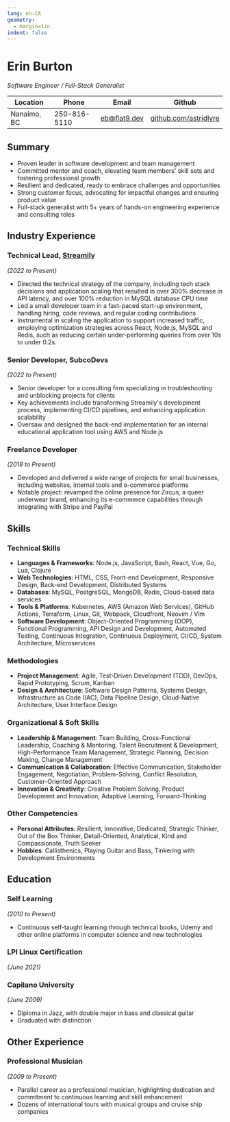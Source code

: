 ```yaml
---
lang: en-CA
geometry:
  - margin=1in
indent: false
---
```


# Erin Burton

_Software Engineer / Full-Stack Generalist_

| Location    | Phone        | Email          | Github                    |
| ----------- | ------------ | -------------- | ------------------------- |
| Nanaimo, BC | 250-816-5110 | <eb@flat9.dev> | [github.com/astridlyre][] |

## Summary

- Proven leader in software development and team management
- Committed mentor and coach, elevating team members' skill sets and fostering professional growth
- Resilient and dedicated, ready to embrace challenges and opportunities
- Strong customer focus, advocating for impactful changes and ensuring product value
- Full-stack generalist with 5+ years of hands-on engineering experience and consulting roles

## Industry Experience

### Technical Lead, [Streamily][]

_(2022 to Present)_

- Directed the technical strategy of the company, including tech stack decisions
  and application scaling that resulted in over 300% decrease in API latency,
  and over 100% reduction in MySQL database CPU time
- Led a small developer team in a fast-paced start-up environment, handling
  hiring, code reviews, and regular coding contributions
- Instrumental in scaling the application to support increased traffic,
  employing optimization strategies across React, Node.js, MySQL and Redis,
  such as reducing certain under-performing queries from over 10s to under 0.2s.

### Senior Developer, SubcoDevs

_(2022 to Present)_

- Senior developer for a consulting firm specializing in troubleshooting and
  unblocking projects for clients
- Key achievements include transforming Streamily's development process,
  implementing CI/CD pipelines, and enhancing application scalability
- Oversaw and designed the back-end implementation for an internal educational application
  tool using AWS and Node.js

### Freelance Developer

_(2018 to Present)_

- Developed and delivered a wide range of projects for small businesses,
  including websites, internal tools and e-commerce platforms
- Notable project: revamped the online presence for Zircus, a queer underwear
  brand, enhancing its e-commerce capabilities through integrating with Stripe and
  PayPal

## Skills

### Technical Skills

- **Languages & Frameworks**: Node.js, JavaScript, Bash, React, Vue, Go, Lua, Clojure
- **Web Technologies**: HTML, CSS, Front-end Development, Responsive Design, Back-end Development, Distributed Systems
- **Databases**: MySQL, PostgreSQL, MongoDB, Redis, Cloud-based data services
- **Tools & Platforms**: Kubernetes, AWS (Amazon Web Services), GitHub Actions, Terraform, Linux, Git, Webpack, Cloudfront, Neovim / Vim
- **Software Development**: Object-Oriented Programming (OOP), Functional Programming, API Design and Development, Automated Testing, Continuous Integration, Continuous Deployment, CI/CD, System Architecture, Microservices

### Methodologies

- **Project Management**: Agile, Test-Driven Development (TDD), DevOps, Rapid Prototyping, Scrum, Kanban
- **Design & Architecture**: Software Design Patterns, Systems Design, Infrastructure as Code (IAC), Data Pipeline Design, Cloud-Native Architecture, User Interface Design

### Organizational & Soft Skills

- **Leadership & Management**: Team Building, Cross-Functional Leadership, Coaching & Mentoring, Talent Recruitment & Development, High-Performance Team Management, Strategic Planning, Decision Making, Change Management
- **Communication & Collaboration**: Effective Communication, Stakeholder Engagement, Negotiation, Problem-Solving, Conflict Resolution, Customer-Oriented Approach
- **Innovation & Creativity**: Creative Problem Solving, Product Development and Innovation, Adaptive Learning, Forward-Thinking

### Other Competencies

- **Personal Attributes**: Resilient, Innovative, Dedicated, Strategic Thinker, Out of the Box Thinker, Detail-Oriented, Analytical, Kind and Compassionate, Truth Seeker
- **Hobbies**: Callisthenics, Playing Guitar and Bass, Tinkering with Development Environments

## Education

### Self Learning

_(2010 to Present)_

- Continuous self-taught learning through technical books, Udemy and other online platforms in computer science and new technologies

### LPI Linux Certification

_(June 2021)_

### Capilano University

_(June 2009)_

- Diploma in Jazz, with double major in bass and classical guitar
- Graduated with distinction

## Other Experience

### Professional Musician

_(2009 to Present)_

- Parallel career as a professional musician, highlighting dedication and commitment to continuous learning and skill enhancement
- Dozens of international tours with musical groups and cruise ship companies

[github.com/astridlyre]: https://github.com/astridlyre
[Streamily]: https://www.streamily.com
